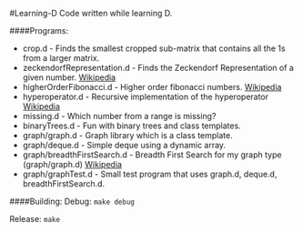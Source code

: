 #Learning-D
Code written while learning D.

####Programs:
* crop.d - Finds the smallest cropped sub-matrix that contains all the 1s from a larger matrix.
* zeckendorfRepresentation.d - Finds the Zeckendorf Representation of a given number. [Wikipedia](https://en.wikipedia.org/wiki/Zeckendorf_representation)
* higherOrderFibonacci.d - Higher order fibonacci numbers. [Wikipedia](https://en.wikipedia.org/wiki/Generalizations_of_Fibonacci_numbers#Fibonacci_numbers_of_higher_order)
* hyperoperator.d - Recursive implementation of the hyperoperator [Wikipedia](https://en.wikipedia.org/wiki/Hyperoperation)
* missing.d - Which number from a range is missing?
* binaryTrees.d - Fun with binary trees and class templates.
* graph/graph.d - Graph library which is a class template.
* graph/deque.d - Simple deque using a dynamic array.
* graph/breadthFirstSearch.d - Breadth First Search for my graph type (graph/graph.d) [Wikipedia](https://en.wikipedia.org/wiki/Breadth_first_search)
* graph/graphTest.d - Small test program that uses graph.d, deque.d, breadthFirstSearch.d.

####Building:
Debug: `make debug`
    
Release: `make`
